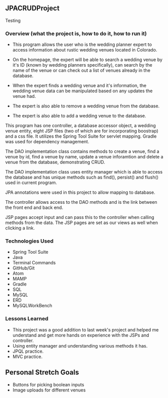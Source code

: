 ## JPACRUDProject

Testing

### Overview (what the project is, how to do it, how to run it)
- This program allows the user who is the wedding planner expert to access information about rustic wedding venues located in Colorado.

- On the homepage, the expert will be able to search a wedding venue by it's ID (known by wedding planners specifically), can search by the name of the venue or can check out a list of venues already in the database.

- When the expert finds a wedding venue and it's information, the wedding venue data can be manipulated based on any updates the venue had.

- The expert is also able to remove a wedding venue from the database.

- The expert is also able to add a wedding venue to the database.

This program has one controller, a database accessor object, a wedding venue entity, eight JSP files (two of which are for incorporating boostrap) and a css file. It utilizes the Spring Tool Suite for servlet mapping. Gradle was used for dependency management.

The DAO implementation class contains methods to create a venue, find a venue by id, find a venue by name, update a venue inforamtion and delete a venue from the database, demonstrating CRUD.

The DAO implementation class uses entity manager which is able to access the database and has unique methods such as find(), persist() and flush() used in current program.

JPA annotations were used in this project to allow mapping to database.

The controller allows access to the DAO methods and is the link between the front end and back end.

JSP pages accept input and can pass this to the controller when calling methods from the data. The JSP pages are set as our views as well when clicking a link.


### Technologies Used
- Spring Tool Suite
- Java
- Terminal Commands
- GitHub/Git
- Atom
- MAMP
- Gradle
- SQL
- MySQL
- ERD
- MySQLWorkBench


### Lessons Learned
- This project was a good addition to last week's project and helped me understand and get more hands on experience with the JSPs and controller.
- Using entity manager and understanding various methods it has.
- JPQL practice.
- MVC practice.


## Personal Stretch Goals
- Buttons for picking boolean inputs
- Image uploads for different venues
